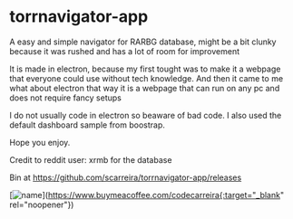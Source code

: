 # torrnavigator-app
A easy and simple navigator for RARBG database, might be a bit clunky because it was rushed and has a lot of room for improvement

It is made in electron, because my first tought was to make it a webpage that everyone could use without tech knowledge. And then it came to me what about electron that way it is a webpage that can run on any pc and does not require fancy setups

I do not usually code in electron so beaware of bad code. I also used the default dashboard sample from boostrap.

Hope you enjoy.

Credit to reddit user: xrmb for the database

Bin at https://github.com/scarreira/torrnavigator-app/releases

[![name](https://cdn.buymeacoffee.com/buttons/v2/default-yellow.png)](https://www.buymeacoffee.com/codecarreira{:target="_blank" rel="noopener"})
